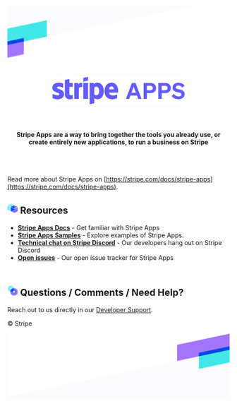 <img src="./.readme/bg-banner-top.png" alt="top background banner" width="420" >
<h1 align="center">
  <img src="./.readme/stripe-apps-burple.svg" width="300" />
  <br/>
  <br/>
</h1>

<h4 align="center">Stripe Apps are a way to bring together the tools you already use, or create entirely new applications, to run a business on Stripe</h4>

<br />
<br />

Read more about Stripe Apps on [https://stripe.com/docs/stripe-apps](https://stripe.com/docs/stripe-apps).

<h2><img src='./.readme/blocks.svg' width='24'> Resources</h2>

- **[Stripe Apps Docs](https://stripe.com/docs/stripe-apps)** - Get familiar with Stripe Apps
- **[Stripe Apps Samples](examples)** - Explore examples of Stripe Apps.
- **[Technical chat on Stripe Discord](https://stripe.com/go/developer-chat)** - Our developers hang out on Stripe Discord
- **[Open issues](https://github.com/stripe/stripe-apps/issues)** - Our open issue tracker for Stripe Apps

<h2><br><img src='./.readme/gears.svg' width='24'> Questions / Comments / Need Help?</h2>

Reach out to us directly in our [Developer Support](https://github.com/stripe/stripe-apps/wiki/Developer-Support).

© Stripe

<img src="./.readme/bg-banner-bottom.png" align="right" width="515" alt="top background banner">
